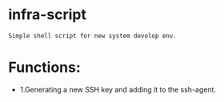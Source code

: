 # infra-script

    Simple shell script for new system devolop env.

# Functions:
- 1.Generating a new SSH key and adding it to the ssh-agent.
